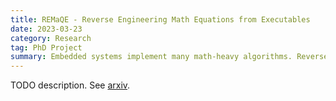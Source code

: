 ```yaml
---
title: REMaQE - Reverse Engineering Math Equations from Executables
date: 2023-03-23
category: Research
tag: PhD Project
summary: Embedded systems implement many math-heavy algorithms. Reverse engineering embedded device binaries is not a simple decompilation of assembly to C code. The REMaQE framework is intended to extract the math equations from the implemented binary using symbolic execution and dynamic analysis.
---
```


TODO description. See [arxiv](https://arxiv.org/abs/2305.06902).
